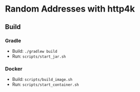 # Random Addresses with http4k

## Build
### Gradle
- Build: `./gradlew build`
- Run: `scripts/start_jar.sh`
### Docker
- Build: `scripts/build_image.sh`
- Run: `scripts/start_container.sh`